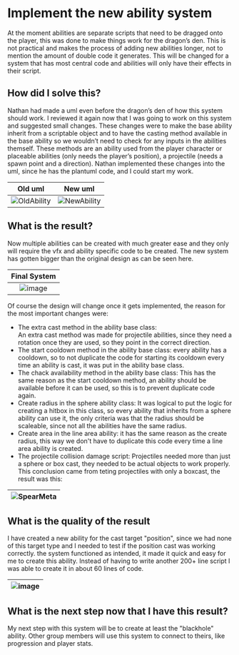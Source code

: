 # Implement the new ability system
At the moment abilities are separate scripts that need to be dragged onto the player, this was done to make things work for the dragon’s den. This is not practical and makes the process of adding new abilities longer, not to mention the amount of double code it generates. This will be changed for a system that has most central code and abilities will only have their effects in their script.
## How did I solve this?
Nathan had made a uml even before the dragon’s den of how this system should work. I reviewed it again now that I was going to work on this system and suggested small changes. These changes were to make the base ability inherit from a scriptable object and to have the casting method available in the base ability so we wouldn’t need to check for any inputs in the abilities themself. These methods are an ability used from the player character or placeable abilities (only needs the player’s position), a projectile (needs a spawn point and a direction). Nathan implemented these changes into the uml, since he has the plantuml code, and I could start my work.

|Old uml|New uml|
|:-----:|:-----:|
|![OldAbility](https://github.com/Timsel1/S6-Portfolio/assets/90602424/fed9ecc0-c762-4a81-89e7-b3babfb6f18d)|![NewAbility](https://github.com/Timsel1/S6-Portfolio/assets/90602424/73526a35-0ad9-486d-b066-604f3f982607)|

## What is the result?
Now multiple abilities can be created with much greater ease and they only will require the vfx and ability specific code to be created.
The new system has gotten bigger than the original design as can be seen here.

|Final System|
|:----------:|
|![image](https://github.com/Timsel1/S6-Portfolio/assets/90602424/9ab5cb67-db19-46e9-8d52-b93f823931c2)|

Of course the design will change once it gets implemented, the reason for the most important changes were:
- The extra cast method in the ability base class:  
An extra cast method was made for projectile abilities, since they need a rotation once they are used, so they point in the correct direction.
- The start cooldown method in the ability base class:
every ability has a cooldown, so to not duplicate the code for starting its cooldown every time an ability is cast, it was put in the ability base class.
- The chack availability method in the ability base class:
This has the same reason as the start cooldown method, an ability should be available before it can be used, so this is to prevent duplicate code again.
- Create radius in the sphere ability class:
It was logical to put the logic for creating a hitbox in this class, so every ability that inherits from a sphere ability can use it, the only criteria was that the radius should be scaleable, since not all the abilities have the same radius.
- Create area in the line area ability:
it has the same reason as the create radius, this way we don't have to duplicate this code every time a line area ability is created.
- The projectile collision damage script:
Projectiles needed more than just a sphere or box cast, they needed to be actual objects to work properly. This conclusion came from teting projectiles with only a boxcast, the result was this:

|![SpearMeta](https://github.com/Timsel1/S6-Portfolio/assets/90602424/7201aafa-9eca-4118-a568-06f4fa84081c)|
|:-:|


## What is the quality of the result
I have created a new ability for the cast target "position", since we had none of this target type and I needed to test if the position cast was working correctly. the system functioned as intended, it made it quick and easy for me to create this ability. Instead of having to write another 200+ line script I was able to create it in about 60 lines of code.

|![image](https://github.com/Timsel1/S6-Portfolio/assets/90602424/7dee347e-aa78-43a2-89b3-49133ea366d1)|
|:-:|

## What is the next step now that I have this result?
My next step with this system will be to create at least the "blackhole" ability. Other group members will use this system to connect to theirs, like progression and player stats.
